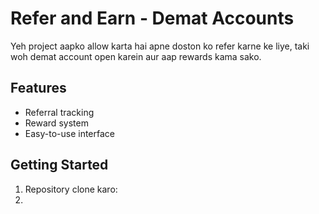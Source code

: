 # Refer and Earn - Demat Accounts  

Yeh project aapko allow karta hai apne doston ko refer karne ke liye, taki woh demat account open karein aur aap rewards kama sako.  

## Features  
- Referral tracking  
- Reward system  
- Easy-to-use interface  

## Getting Started  
1. Repository clone karo:
2. 
